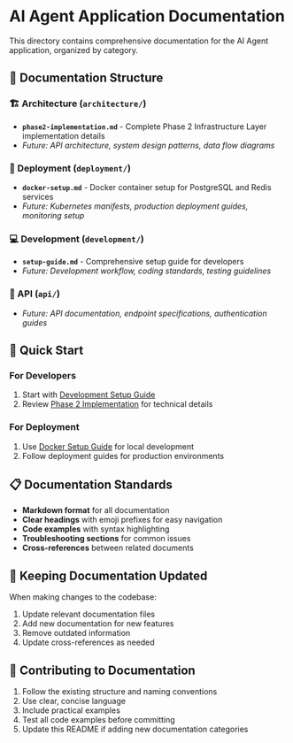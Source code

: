 # AI Agent Application Documentation

This directory contains comprehensive documentation for the AI Agent application, organized by category.

## 📁 Documentation Structure

### 🏗️ Architecture (`architecture/`)
- **`phase2-implementation.md`** - Complete Phase 2 Infrastructure Layer implementation details
- *Future: API architecture, system design patterns, data flow diagrams*

### 🚀 Deployment (`deployment/`)
- **`docker-setup.md`** - Docker container setup for PostgreSQL and Redis services
- *Future: Kubernetes manifests, production deployment guides, monitoring setup*

### 💻 Development (`development/`)
- **`setup-guide.md`** - Comprehensive setup guide for developers
- *Future: Development workflow, coding standards, testing guidelines*

### 🔌 API (`api/`)
- *Future: API documentation, endpoint specifications, authentication guides*

## 🚀 Quick Start

### For Developers
1. Start with [Development Setup Guide](development/setup-guide.md)
2. Review [Phase 2 Implementation](architecture/phase2-implementation.md) for technical details

### For Deployment
1. Use [Docker Setup Guide](deployment/docker-setup.md) for local development
2. Follow deployment guides for production environments

## 📋 Documentation Standards

- **Markdown format** for all documentation
- **Clear headings** with emoji prefixes for easy navigation
- **Code examples** with syntax highlighting
- **Troubleshooting sections** for common issues
- **Cross-references** between related documents

## 🔄 Keeping Documentation Updated

When making changes to the codebase:
1. Update relevant documentation files
2. Add new documentation for new features
3. Remove outdated information
4. Update cross-references as needed

## 📝 Contributing to Documentation

1. Follow the existing structure and naming conventions
2. Use clear, concise language
3. Include practical examples
4. Test all code examples before committing
5. Update this README if adding new documentation categories
